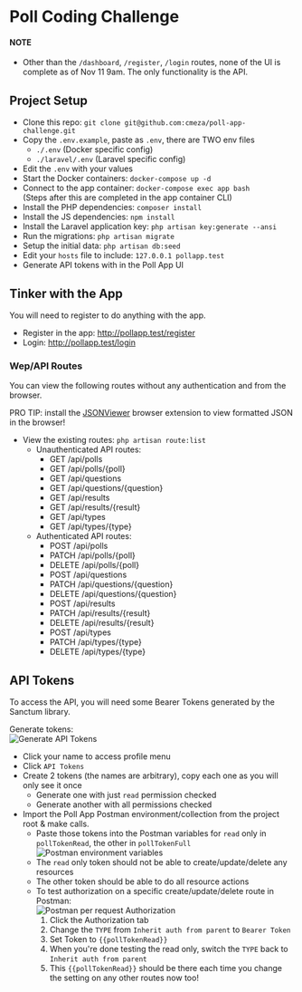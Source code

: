 # Poll Coding Challenge

#### NOTE
- Other than the `/dashboard`, `/register`, `/login` routes, none of the UI is complete as of Nov 11 9am. The only functionality is the API.

## Project Setup
- Clone this repo: `git clone git@github.com:cmeza/poll-app-challenge.git`
- Copy the `.env.example`, paste as `.env`, there are TWO env files
    - `./.env` (Docker specific config)
    - `./laravel/.env` (Laravel specific config)
- Edit the `.env` with your values
- Start the Docker containers: `docker-compose up -d`
- Connect to the app container: `docker-compose exec app bash`  
(Steps after this are completed in the app container CLI)
- Install the PHP dependencies: `composer install`
- Install the JS dependencies: `npm install`
- Install the Laravel application key: `php artisan key:generate --ansi`
- Run the migrations: `php artisan migrate`
- Setup the initial data: `php artisan db:seed`
- Edit your `hosts` file to include: `127.0.0.1 pollapp.test`
- Generate API tokens with in the Poll App UI

## Tinker with the App  
You will need to register to do anything with the app.
- Register in the app: http://pollapp.test/register
- Login: http://pollapp.test/login

### Wep/API Routes
You can view the following routes without any authentication and from the browser.

PRO TIP: install the [JSONViewer](https://chrome.google.com/webstore/detail/jsonview/chklaanhfefbnpoihckbnefhakgolnmc)
browser extension to view formatted JSON in the browser!

- View the existing routes: `php artisan route:list`
    - Unauthenticated API routes:
        - GET /api/polls
        - GET /api/polls/{poll}
        - GET /api/questions
        - GET /api/questions/{question}
        - GET /api/results
        - GET /api/results/{result}
        - GET /api/types
        - GET /api/types/{type}
    - Authenticated API routes:
        - POST /api/polls
        - PATCH /api/polls/{poll}
        - DELETE /api/polls/{poll}
        - POST /api/questions
        - PATCH /api/questions/{question}
        - DELETE /api/questions/{question}
        - POST /api/results
        - PATCH /api/results/{result}
        - DELETE /api/results/{result}
        - POST /api/types
        - PATCH /api/types/{type}
        - DELETE /api/types/{type}
        
## API Tokens
To access the API, you will need some Bearer Tokens generated by the Sanctum library.

Generate tokens:  
![Generate API Tokens](https://i.imgur.com/wgBeNeg.png)
- Click your name to access profile menu
- Click `API Tokens`
- Create 2 tokens (the names are arbitrary), copy each one as you will only see it once
    - Generate one with just `read` permission checked
    - Generate another with all permissions checked
- Import the Poll App Postman environment/collection from the project root & make calls.
    - Paste those tokens into the Postman variables for `read` only in `pollTokenRead`, the other in `pollTokenFull`  
        ![Postman environment variables](https://i.imgur.com/Krzhmkr.png)
    - The `read` only token should not be able to create/update/delete any resources
    - The other token should be able to do all resource actions
    - To test authorization on a specific create/update/delete route in Postman:  
    ![Postman per request Authorization](https://i.imgur.com/P5GkIbV.png) 
        1. Click the Authorization tab
        1. Change the `TYPE` from `Inherit auth from parent` to `Bearer Token`
        1. Set Token to `{{pollTokenRead}}`
        1. When you're done testing the read only, switch the `TYPE` back to `Inherit auth from parent`
        1. This `{{pollTokenRead}}` should be there each time you change the setting on any other routes now too!

